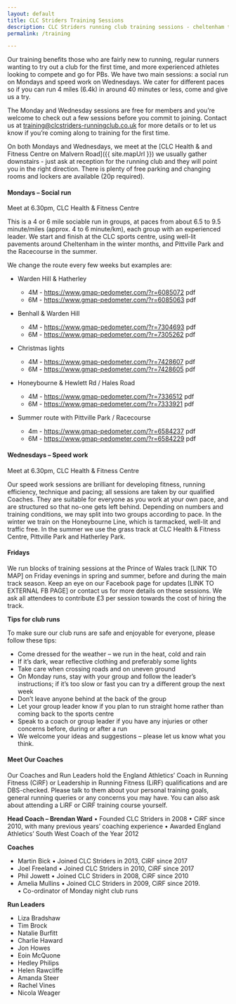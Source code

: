 ```yaml
---
layout: default
title: CLC Striders Training Sessions
description: CLC Striders running club training sessions - cheltenham training sessions
permalink: /training

---
```


Our training benefits those who are fairly new to running, regular runners wanting to try out a club for the first time, and more experienced athletes looking to compete and go for PBs.  We have two main sessions: a social run on Mondays and speed work on Wednesdays.  We cater for different paces so if you can run 4 miles (6.4k) in around 40 minutes or less, come and give us a try.  

The Monday and Wednesday sessions are free for members and you’re welcome to check out a few sessions before you commit to joining.  Contact us at <training@clcstriders-runningclub.co.uk> for more details or to let us know if you’re coming along to training for the first time.  

On both Mondays and Wednesdays, we meet at the [CLC Health & and Fitness Centre on Malvern Road]({{ site.mapUrl }}) we usually gather downstairs - just ask at reception for the running club and they will point you in the right direction.  There is plenty of free parking and changing rooms and lockers are available (20p required). 

#### Mondays – Social run
Meet at 6.30pm, CLC Health & Fitness Centre 

This is a 4 or 6 mile sociable run in groups, at paces from about 6.5 to 9.5 minute/miles (approx. 4 to 6 minute/km), each group with an experienced leader.  We start and finish at the CLC sports centre, using well-lit pavements around Cheltenham in the winter months, and Pittville Park and the Racecourse in the summer. 

We change the route every few weeks but examples are:

- Warden Hill & Hatherley
  - 4M - <https://www.gmap-pedometer.com/?r=6085072>	pdf  
  - 6M - <https://www.gmap-pedometer.com/?r=6085063>	pdf

- Benhall & Warden Hill
  - 4M - <https://www.gmap-pedometer.com/?r=7304693>	pdf
  - 6M - <https://www.gmap-pedometer.com/?r=7305262> 	pdf

- Christmas lights
  - 4M - <https://www.gmap-pedometer.com/?r=7428607>	pdf
  - 6M - <https://www.gmap-pedometer.com/?r=7428605>	pdf

- Honeybourne & Hewlett Rd / Hales Road
  - 4M - <https://www.gmap-pedometer.com/?r=7336512>	pdf	
  - 6M - <https://www.gmap-pedometer.com/?r=7333921>	pdf	

- Summer route with Pittville Park / Racecourse
  - 4m - <https://www.gmap-pedometer.com/?r=6584237> 	pdf
  - 6M - <https://www.gmap-pedometer.com/?r=6584229> 	pdf

#### Wednesdays – Speed work
Meet at 6.30pm, CLC Health & Fitness Centre

Our speed work sessions are brilliant for developing fitness, running efficiency, technique and pacing; all sessions are taken by our qualified Coaches.  They are suitable for everyone as you work at your own pace, and are structured so that no-one gets left behind.  Depending on numbers and training conditions, we may split into two groups according to pace.  In the winter we train on the Honeybourne Line, which is tarmacked, well-lit and traffic free.  In the summer we use the grass track at CLC Health & Fitness Centre, Pittville Park and Hatherley Park. 

#### Fridays

We run blocks of training sessions at the Prince of Wales track [LINK TO MAP] on Friday evenings in spring and summer, before and during the main track season.  Keep an eye on our Facebook page for updates [LINK TO EXTERNAL FB PAGE] or contact us for more details on these sessions.  We ask all attendees to contribute £3 per session towards the cost of hiring the track. 

__Tips for club runs__

To make sure our club runs are safe and enjoyable for everyone, please follow these tips:

- Come dressed for the weather – we run in the heat, cold and rain
- If it’s dark, wear reflective clothing and preferably some lights
- Take care when crossing roads and on uneven ground 
- On Monday runs, stay with your group and follow the leader’s instructions; if it’s too slow or fast you can try a different group the next week
- Don’t leave anyone behind at the back of the group 
- Let your group leader know if you plan to run straight home rather than coming back to the sports centre
- Speak to a coach or group leader if you have any injuries or other concerns before, during or after a run
- We welcome your ideas and suggestions – please let us know what you think. 

#### Meet Our Coaches

Our Coaches and Run Leaders hold the England Athletics’ Coach in Running Fitness (CiRF) or Leadership in Running Fitness (LiRF) qualifications and are DBS-checked.  Please talk to them about your personal training goals, general running queries or any concerns you may have.  You can also ask about attending a LiRF or CiRF training course yourself. 

__Head Coach – Brendan Ward__
	•	Founded CLC Striders in 2008
	•	CiRF since 2010, with many previous years’ coaching experience
	•	Awarded England Athletics’ South West Coach of the Year 2012

__Coaches__
- Martin Bick
	•	Joined CLC Striders in 2013, CiRF since 2017
- Joel Freeland
	•	Joined CLC Striders in 2010, CiRF since 2017
- Phil Jowett
	•	Joined CLC Striders in 2008, CiRF since 2010
- Amelia Mullins
	•	Joined CLC Striders in 2009, CiRF since 2019.  
	•	Co-ordinator of Monday night club runs

__Run Leaders__
- Liza Bradshaw		
- Tim Brock
- Natalie Burfitt
- Charlie Haward
- Jon Howes
- Eoin McQuone
- Hedley Philips
- Helen Rawcliffe
- Amanda Steer
- Rachel Vines
- Nicola Weager


